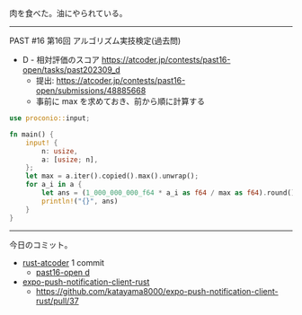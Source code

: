 肉を食べた。油にやられている。

---

PAST #16 第16回 アルゴリズム実技検定(過去問)

- D - 相対評価のスコア
  <https://atcoder.jp/contests/past16-open/tasks/past202309_d>
  - 提出: <https://atcoder.jp/contests/past16-open/submissions/48885668>
  - 事前に max を求めておき、前から順に計算する

```rust
use proconio::input;

fn main() {
    input! {
        n: usize,
        a: [usize; n],
    };
    let max = a.iter().copied().max().unwrap();
    for a_i in a {
        let ans = (1_000_000_000_f64 * a_i as f64 / max as f64).round();
        println!("{}", ans)
    }
}
```

---

今日のコミット。

- [rust-atcoder](https://github.com/bouzuya/rust-atcoder) 1 commit
  - [past16-open d](https://github.com/bouzuya/rust-atcoder/commit/f6b4d30016a489d9b1f88125e7d4abccc4c3807f)
- [expo-push-notification-client-rust](https://github.com/bouzuya/expo-push-notification-client-rust)
  - <https://github.com/katayama8000/expo-push-notification-client-rust/pull/37>

